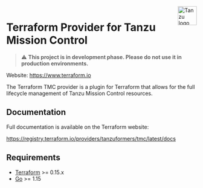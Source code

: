 <a href="https://tanzu.vmware.com/mission-control">
    <img src="https://docs.vmware.com/en/VMware-Tanzu-Kubernetes-Grid/images/GUID-8546DDD9-718A-42F7-9EDB-0BCC3A316BB6-low.png" alt="Tanzu logo" title="Tanzu" align="right" height="50" />
</a>

# Terraform Provider for Tanzu Mission Control

> :warning: **This project is in development phase. Please do not use it in production environments.**


Website: https://www.terraform.io

The Terraform TMC provider is a plugin for Terraform that allows for the full lifecycle management of Tanzu Mission Control resources.

## Documentation

Full documentation is available on the Terraform website:

https://registry.terraform.io/providers/tanzuformers/tmc/latest/docs

## Requirements

-	[Terraform](https://www.terraform.io/downloads.html) >= 0.15.x
-	[Go](https://golang.org/doc/install) >= 1.15